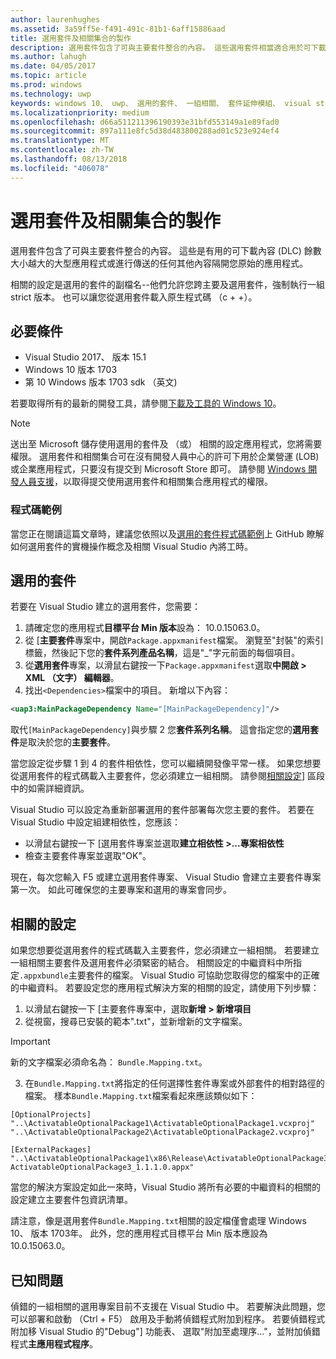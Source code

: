 ```yaml
---
author: laurenhughes
ms.assetid: 3a59ff5e-f491-491c-81b1-6aff15886aad
title: 選用套件及相關集合的製作
description: 選用套件包含了可與主要套件整合的內容。 這些選用套件相當適合用於可下載內容 (DLC)、將大型應用程式根據尺寸限制進行分割，或是傳送與您原始應用程式分離的額外內容。
ms.author: lahugh
ms.date: 04/05/2017
ms.topic: article
ms.prod: windows
ms.technology: uwp
keywords: windows 10、 uwp、 選用的套件、 一組相關、 套件延伸模組、 visual studio
ms.localizationpriority: medium
ms.openlocfilehash: d66a511211396190393e31bfd553149a1e89fad0
ms.sourcegitcommit: 897a111e8fc5d38d483800288ad01c523e924ef4
ms.translationtype: MT
ms.contentlocale: zh-TW
ms.lasthandoff: 08/13/2018
ms.locfileid: "406078"
---
```

# <a name="optional-packages-and-related-set-authoring"></a>選用套件及相關集合的製作
選用套件包含了可與主要套件整合的內容。 這些是有用的可下載內容 (DLC) 餘數大小越大的大型應用程式或進行傳送的任何其他內容隔開您原始的應用程式。

相關的設定是選用的套件的副檔名--他們允許您跨主要及選用套件，強制執行一組 strict 版本。 也可以讓您從選用套件載入原生程式碼 （c + +）。 

## <a name="prerequisites"></a>必要條件

- Visual Studio 2017、 版本 15.1
- Windows 10 版本 1703
- 第 10 Windows 版本 1703 sdk （英文)

若要取得所有的最新的開發工具，請參閱[下載及工具的 Windows 10](https://developer.microsoft.com/windows/downloads)。

> [!NOTE]
> 送出至 Microsoft 儲存使用選用的套件及 （或） 相關的設定應用程式，您將需要權限。 選用套件和相關集合可在沒有開發人員中心的許可下用於企業營運 (LOB) 或企業應用程式，只要沒有提交到 Microsoft Store 即可。 請參閱 [Windows 開發人員支援](https://developer.microsoft.com/windows/support)，以取得提交使用選用套件和相關集合應用程式的權限。

### <a name="code-sample"></a>程式碼範例
當您正在閱讀這篇文章時，建議您依照以及[選用的套件程式碼範例](https://github.com/AppInstaller/OptionalPackageSample)上 GitHub 瞭解如何選用套件的實機操作概念及相關 Visual Studio 內將工時。

## <a name="optional-packages"></a>選用的套件
若要在 Visual Studio 建立的選用套件，您需要：
1. 請確定您的應用程式**目標平台 Min 版本**設為： 10.0.15063.0。
2. 從 [**主要套件**專案中，開啟`Package.appxmanifest`檔案。 瀏覽至"封裝"的索引標籤，然後記下您的**套件系列產品名稱**，這是"_"字元前面的每個項目。
3. 從**選用套件**專案，以滑鼠右鍵按一下`Package.appxmanifest`選取**中開啟 > XML （文字） 編輯器**。
4. 找出`<Dependencies>`檔案中的項目。 新增以下內容：

```XML
<uap3:MainPackageDependency Name="[MainPackageDependency]"/>
```

取代`[MainPackageDependency]`與步驟 2 您**套件系列名稱**。 這會指定您的**選用套件**是取決於您的**主要套件**。

當您設定從步驟 1 到 4 的套件相依性，您可以繼續開發像平常一樣。 如果您想要從選用套件的程式碼載入主要套件，您必須建立一組相關。 請參閱[相關設定](#related_sets)] 區段中的如需詳細資訊。

Visual Studio 可以設定為重新部署選用的套件部署每次您主要的套件。 若要在 Visual Studio 中設定組建相依性，您應該：

- 以滑鼠右鍵按一下 [選用套件專案並選取**建立相依性 >...專案相依性**
- 檢查主要套件專案並選取"OK"。 

現在，每次您輸入 F5 或建立選用套件專案、 Visual Studio 會建立主要套件專案第一次。 如此可確保您的主要專案和選用的專案會同步。

## 相關的設定<a name="related_sets"></a>

如果您想要從選用套件的程式碼載入主要套件，您必須建立一組相關。 若要建立一組相關主要套件及選用套件必須緊密的結合。 相關設定的中繼資料中所指定`.appxbundle`主要套件的檔案。 Visual Studio 可協助您取得您的檔案中的正確的中繼資料。 若要設定您的應用程式解決方案的相關的設定，請使用下列步驟：

1. 以滑鼠右鍵按一下 [主要套件專案中，選取**新增 > 新增項目**
2. 從視窗，搜尋已安裝的範本".txt"，並新增新的文字檔案。
> [!IMPORTANT]
> 新的文字檔案必須命名為： `Bundle.Mapping.txt`。
3. 在`Bundle.Mapping.txt`將指定的任何選擇性套件專案或外部套件的相對路徑的檔案。 樣本`Bundle.Mapping.txt`檔案看起來應該類似如下：

```syntax
[OptionalProjects]
"..\ActivatableOptionalPackage1\ActivatableOptionalPackage1.vcxproj"
"..\ActivatableOptionalPackage2\ActivatableOptionalPackage2.vcxproj"

[ExternalPackages]
"..\ActivatableOptionalPackage1\x86\Release\ActivatableOptionalPackage3_1.1.1.0\ ActivatableOptionalPackage3_1.1.1.0.appx"
```

當您的解決方案設定如此一來時，Visual Studio 將所有必要的中繼資料的相關的設定建立主要套件包資訊清單。 

請注意，像是選用套件`Bundle.Mapping.txt`相關的設定檔僅會處理 Windows 10、 版本 1703年。 此外，您的應用程式目標平台 Min 版本應設為 10.0.15063.0。

## 已知問題<a name="known_issues"></a>

偵錯的一組相關的選用專案目前不支援在 Visual Studio 中。 若要解決此問題，您可以部署和啟動 （Ctrl + F5） 啟用及手動將偵錯程式附加到程序。 若要偵錯程式附加移 Visual Studio 的"Debug"] 功能表、 選取"附加至處理序..."，並附加偵錯程式**主應用程式程序**。